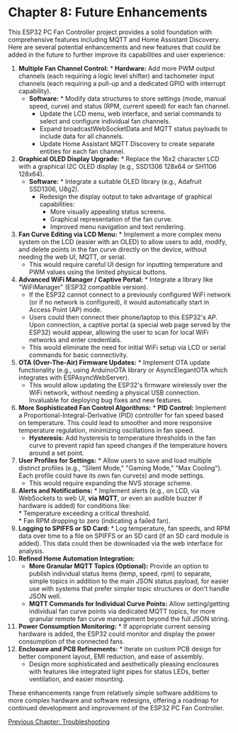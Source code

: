 # **Chapter 8: Future Enhancements**

This ESP32 PC Fan Controller project provides a solid foundation with comprehensive features including MQTT and Home Assistant Discovery. Here are several potential enhancements and new features that could be added in the future to further improve its capabilities and user experience:

1. **Multiple Fan Channel Control:** \* **Hardware:** Add more PWM output channels (each requiring a logic level shifter) and tachometer input channels (each requiring a pull-up and a dedicated GPIO with interrupt capability).  
   * **Software:** \* Modify data structures to store settings (mode, manual speed, curve) and status (RPM, current speed) for each fan channel.  
     * Update the LCD menu, web interface, and serial commands to select and configure individual fan channels.  
     * Expand broadcastWebSocketData and MQTT status payloads to include data for all channels.  
     * Update Home Assistant MQTT Discovery to create separate entities for each fan channel.  
2. **Graphical OLED Display Upgrade:** \* Replace the 16x2 character LCD with a graphical I2C OLED display (e.g., SSD1306 128x64 or SH1106 128x64).  
   * **Software:** \* Integrate a suitable OLED library (e.g., Adafruit SSD1306, U8g2).  
     * Redesign the display output to take advantage of graphical capabilities:  
       * More visually appealing status screens.  
       * Graphical representation of the fan curve.  
       * Improved menu navigation and text rendering.  
3. **Fan Curve Editing via LCD Menu:** \* Implement a more complex menu system on the LCD (easier with an OLED) to allow users to add, modify, and delete points in the fan curve directly on the device, without needing the web UI, MQTT, or serial.  
   * This would require careful UI design for inputting temperature and PWM values using the limited physical buttons.  
4. **Advanced WiFi Manager / Captive Portal:** \* Integrate a library like "WiFiManager" (ESP32 compatible version).  
   * If the ESP32 cannot connect to a previously configured WiFi network (or if no network is configured), it would automatically start in Access Point (AP) mode.  
   * Users could then connect their phone/laptop to this ESP32's AP. Upon connection, a captive portal (a special web page served by the ESP32) would appear, allowing the user to scan for local WiFi networks and enter credentials.  
   * This would eliminate the need for initial WiFi setup via LCD or serial commands for basic connectivity.  
5. **OTA (Over-The-Air) Firmware Updates:** \* Implement OTA update functionality (e.g., using ArduinoOTA library or AsyncElegantOTA which integrates with ESPAsyncWebServer).  
   * This would allow updating the ESP32's firmware wirelessly over the WiFi network, without needing a physical USB connection. Invaluable for deploying bug fixes and new features.  
6. **More Sophisticated Fan Control Algorithms:** \* **PID Control:** Implement a Proportional-Integral-Derivative (PID) controller for fan speed based on temperature. This could lead to smoother and more responsive temperature regulation, minimizing oscillations in fan speed.  
   * **Hysteresis:** Add hysteresis to temperature thresholds in the fan curve to prevent rapid fan speed changes if the temperature hovers around a set point.  
7. **User Profiles for Settings:** \* Allow users to save and load multiple distinct profiles (e.g., "Silent Mode," "Gaming Mode," "Max Cooling"). Each profile could have its own fan curve(s) and mode settings.  
   * This would require expanding the NVS storage scheme.  
8. **Alerts and Notifications:** \* Implement alerts (e.g., on LCD, via WebSockets to web UI, **via MQTT**, or even an audible buzzer if hardware is added) for conditions like:  
   \* Temperature exceeding a critical threshold.  
   \* Fan RPM dropping to zero (indicating a failed fan).  
9. **Logging to SPIFFS or SD Card:** \* Log temperature, fan speeds, and RPM data over time to a file on SPIFFS or an SD card (if an SD card module is added). This data could then be downloaded via the web interface for analysis.  
10. **Refined Home Automation Integration:**  
    * **More Granular MQTT Topics (Optional):** Provide an option to publish individual status items (temp, speed, rpm) to separate, simple topics in addition to the main JSON status payload, for easier use with systems that prefer simpler topic structures or don't handle JSON well.  
    * **MQTT Commands for Individual Curve Points:** Allow setting/getting individual fan curve points via dedicated MQTT topics, for more granular remote fan curve management beyond the full JSON string.  
11. **Power Consumption Monitoring:** \* If appropriate current sensing hardware is added, the ESP32 could monitor and display the power consumption of the connected fans.  
12. **Enclosure and PCB Refinements:** \* Iterate on custom PCB design for better component layout, EMI reduction, and ease of assembly.  
    * Design more sophisticated and aesthetically pleasing enclosures with features like integrated light pipes for status LEDs, better ventilation, and easier mounting.

These enhancements range from relatively simple software additions to more complex hardware and software redesigns, offering a roadmap for continued development and improvement of the ESP32 PC Fan Controller.

[Previous Chapter: Troubleshooting](07-troubleshooting.md)